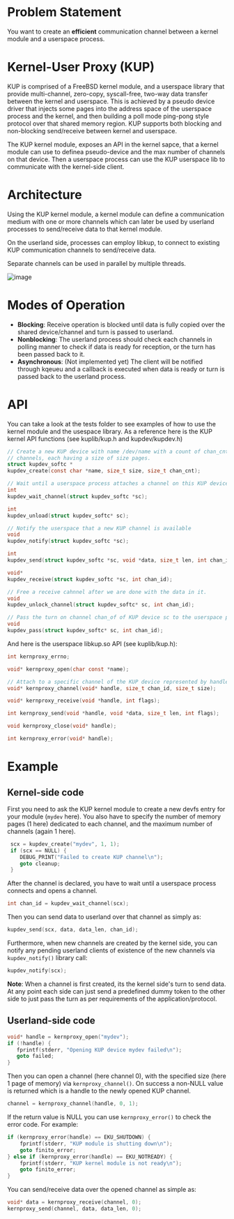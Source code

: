 # Problem Statement
You want to create an __efficient__ communication channel between a kernel module and a userspace process.

# Kernel-User Proxy (KUP)
KUP is comprised of a FreeBSD kernel module, and a userspace library that provide multi-channel, zero-copy, syscall-free, two-way data transfer between the kernel and userspace. This is achieved by a pseudo device driver that injects some pages into the address space of the userspace process and the kernel, and then building a poll mode ping-pong style protocol over that shared memory region. KUP supports both blocking and non-blocking send/receive between kernel and userspace.

The KUP kernel module, exposes an API in the kernel sapce, that a kernel module can use to definea pseudo-device and the max number of channels on that device. Then a userspace process can use the KUP userspace lib to communicate with the kernel-side client.

# Architecture
Using the KUP kernel module, a kernel module can define a communication medium with one or more channels which can later be used by userland processes to send/receive data to that kernel module.

On the userland side, processes can employ libkup, to connect to existing KUP communication channels to send/receive data.

Separate channels can be used in parallel by multiple threads.

![image](https://user-images.githubusercontent.com/19773760/111913252-8794f580-8a82-11eb-9cd1-16ff0ffc77d8.png)

# Modes of Operation
- __Blocking__: Receive operation is blocked until data is fully copied over the shared device/channel and turn is passed to userland.
- __Nonblocking__: The userland process should check each channels in polling manner to check if data is ready for reception, or the turn has been passed back to it.
- __Asynchronous__: (Not implemented yet) The client will be notified through kqeueu and a callback is executed when data is ready or turn is passed back to the userland process.

# API
You can take a look at the tests folder to see examples of how to use the kernel module and the usespace library. As a reference here is the KUP kernel API functions (see kuplib/kup.h and kupdev/kupdev.h)
```c
// Create a new KUP device with name /dev/name with a count of chan_cnt
// channels, each having a size of size pages.
struct kupdev_softc *
kupdev_create(const char *name, size_t size, size_t chan_cnt);

// Wait until a userspace process attaches a channel on this KUP device
int
kupdev_wait_channel(struct kupdev_softc *sc);

int
kupdev_unload(struct kupdev_softc* sc);

// Notify the userspace that a new KUP channel is available
void
kupdev_notify(struct kupdev_softc *sc);

int
kupdev_send(struct kupdev_softc *sc, void *data, size_t len, int chan_id);

void*
kupdev_receive(struct kupdev_softc *sc, int chan_id);

// Free a receive cahnnel after we are done with the data in it.
void
kupdev_unlock_channel(struct kupdev_softc* sc, int chan_id);

// Pass the turn on channel chan_of of KUP device sc to the userspace process
void
kupdev_pass(struct kupdev_softc* sc, int chan_id);
```

And here is the userspace libkup.so API (see kuplib/kup.h):
```c
int kernproxy_errno;

void* kernproxy_open(char const *name);

// Attach to a specific channel of the KUP device represented by handle
void* kernproxy_channel(void* handle, size_t chan_id, size_t size);

void* kernproxy_receive(void *handle, int flags);

int kernproxy_send(void *handle, void *data, size_t len, int flags);

void kernproxy_close(void* handle);

int kernproxy_error(void* handle);
```

# Example
## Kernel-side code
First you need to ask the KUP kernel module to create a new devfs entry for your module (`mydev` here). You also have to specify the number of memory pages (1 here) dedicated to each channel, and the maximum number of channels (again 1 here).
```c
 scx = kupdev_create("mydev", 1, 1);
 if (scx == NULL) {
    DEBUG_PRINT("Failed to create KUP channel\n");
    goto cleanup;
 }
```
After the channel is declared, you have to wait until a userspace process connects and opens a channel.
```c
int chan_id = kupdev_wait_channel(scx);
```
Then you can send data to userland over that channel as simply as:
```c
kupdev_send(scx, data, data_len, chan_id);
```
Furthermore, when new channels are created by the kernel side, you can notify any pending userland clients of existence of the new channels via `kupdev_notify()` library call:
```c
kupdev_notify(scx);
```
__Note__: When a channel is first created, its the kernel side's turn to send data. At any point each side can just send a predefined dummy token to the other side to just pass the turn as per requirements of the application/protocol.
## Userland-side code

```c
void* handle = kernproxy_open("mydev");
if (!handle) { 
   fprintf(stderr, "Opening KUP device mydev failed\n");
   goto failed;
}
```
Then you can open a channel (here channel 0), with the specified size (here 1 page of memory) via `kernproxy_channel()`. On success a non-NULL value is returned which is a handle to the newly opened KUP channel.
```c
channel = kernproxy_channel(handle, 0, 1);
```
If the return value is NULL you can use `kernproxy_error()` to check the error code. For example:
```c
if (kernproxy_error(handle) == EKU_SHUTDOWN) {
    fprintf(stderr, "KUP module is shutting down\n");
    goto finito_error;
} else if (kernproxy_error(handle) == EKU_NOTREADY) {
    fprintf(stderr, "KUP kernel module is not ready\n");
    goto finito_error;
}
```
You can send/receive data over the opened channel as simple as:
```c
void* data = kernproxy_receive(channel, 0);
kernproxy_send(channel, data, data_len, 0);
```
